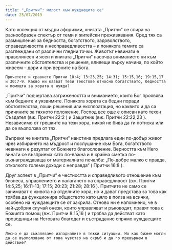 ```yaml
---
title: "„Притчи“: милост към нуждаещите се"
date: 25/07/2019
---
```


Като колекция от мъдри афоризми, книгата „Притчи“ се спира на разнообразен спектър от теми и житейски преживявания. Сред тях са размишления за бедността, богатството, задоволството, справедливостта и несправедливостта – и понякога темите са разглеждани от различни гледни точки. Животът невинаги е праволинеен и ясен и книгата „Притчи“ насочва вниманието ни към различните обстоятелства и решения, влияещи върху начина, по който живеем – дори и при верните на Бога.

`Прочетете и сравнете Притчи 10:4; 13:23,25; 14:31; 15:15,16; 19:15,17 и 30:7-9. Какво ни казват тези текстове относно богатството, бедността и помощта за хората в нужда?`

„Притчи“ подчертава загрижеността и вниманието, които Бог проявява към бедните и уязвимите. Понякога хората са бедни поради обстоятелства, лоши решения или експлоатация, но каквито и да са причините за тяхното положение, Господ все още е описан като техен Създател (вж. Притчи 22:2 ) и Защитник (вж. Притчи 22:22,23 ). Независимо от грешките на тези хора, никой не бива да ги потиска или да се възползва от тях.

Въпреки че книгата „Притчи“ наистина предлага един по-добър живот чрез избирането на мъдрост и послушание към Бога, богатството невинаги е резултат от Божието благословение. Верността към Него винаги се възприема като по-важна и в крайна сметка по-възнаграждаваща от материалната печалба: „По-добре малко с правда, отколкото големи доходи с неправда“ ( Притчи 16:8 ).

Друг аспект в „Притчи“ е честността и справедливото отношение към бизнеса, управлението и налагането на справедливост (вж. Притчи 14:5,25; 16:11-13; 17:15; 20:23; 21:28; 28:16 ). Притчите не само се занимават с живота на отделните хора, но и дават представа за това как трябва да функционира обществото като цяло в полза на всички, особено на нуждаещите се от закрила. Отново ни е напомнено, че в най-добрия случай онези, които управляват и ръководят, правят това с Божията помощ (вж. Притчи 8:15,16 ) и трябва да действат като проводници на Неговата благодат и състрадание спрямо нуждаещите се.

`Лесно е да съжаляваме изпадналите в тежки ситуации. Но как бихме могли да се възползваме от това чувство на скръб и да го превърнем в действие?`